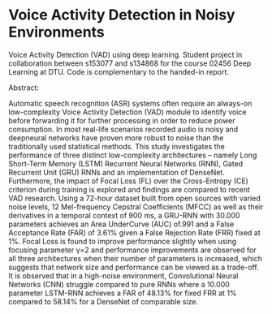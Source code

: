 # Voice Activity Detection in Noisy Environments
Voice Activity Detection (VAD) using deep learning. Student project in collaboration between s153077 and s134868 for the course 02456 Deep Learning at DTU. Code is complementary to the handed-in report.

Abstract:

Automatic speech recognition (ASR) systems often require an always-on low-complexity Voice Activity Detection (VAD) module to identify voice before forwarding it for further processing in order to reduce power consumption. In most real-life scenarios recorded audio is noisy and deepneural networks have proven more robust to noise than the traditionally used statistical methods. This study investigates the performance of three distinct low-complexity architectures – namely Long Short-Term Memory (LSTM) Recurrent Neural Networks (RNN), Gated Recurrent Unit (GRU) RNNs and an implementation of DenseNet. Furthermore, the impact of Focal Loss (FL) over the Cross-Entropy (CE) criterion during training is explored and findings are compared to recent VAD research. Using a 72-hour dataset built from open sources with varied noise levels, 12 Mel-frequency Cepstral Coefficients (MFCC) as well as their derivatives in a temporal context of 900 ms, a GRU-RNN with 30.000 parameters achieves an Area UnderCurve (AUC) of.991 and a False Acceptance Rate (FAR) of 3.61% given a False Rejection Rate (FRR) fixed at 1%. Focal Loss is found to improve performance slightly when using focusing parameter γ=2 and performance  improvements are observed for all three architectures when their number of parameters is increased, which suggests that network size and performance can be viewed as a trade-off. It is observed that in a high-noise environment, Convolutional Neural Networks (CNN) struggle  compared to pure RNNs where a 10.000 parameter LSTM-RNN achieves a FAR of 48.13% for fixed FRR at 1% compared to 58.14% for a DenseNet of comparable size.
